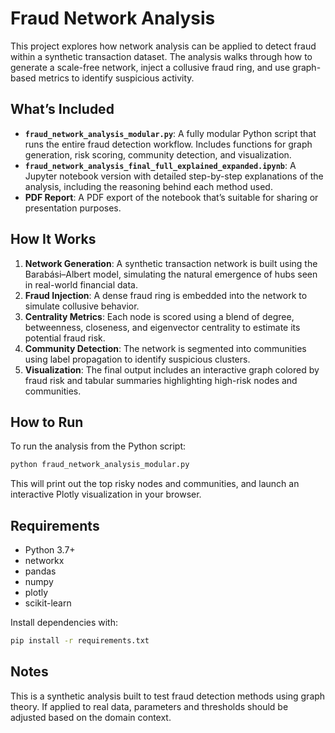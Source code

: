 # Fraud Network Analysis

This project explores how network analysis can be applied to detect fraud within a synthetic transaction dataset. The analysis walks through how to generate a scale-free network, inject a collusive fraud ring, and use graph-based metrics to identify suspicious activity.

## What’s Included

- **`fraud_network_analysis_modular.py`**: A fully modular Python script that runs the entire fraud detection workflow. Includes functions for graph generation, risk scoring, community detection, and visualization.
- **`fraud_network_analysis_final_full_explained_expanded.ipynb`**: A Jupyter notebook version with detailed step-by-step explanations of the analysis, including the reasoning behind each method used.
- **PDF Report**: A PDF export of the notebook that’s suitable for sharing or presentation purposes.

## How It Works

1. **Network Generation**: A synthetic transaction network is built using the Barabási–Albert model, simulating the natural emergence of hubs seen in real-world financial data.
2. **Fraud Injection**: A dense fraud ring is embedded into the network to simulate collusive behavior.
3. **Centrality Metrics**: Each node is scored using a blend of degree, betweenness, closeness, and eigenvector centrality to estimate its potential fraud risk.
4. **Community Detection**: The network is segmented into communities using label propagation to identify suspicious clusters.
5. **Visualization**: The final output includes an interactive graph colored by fraud risk and tabular summaries highlighting high-risk nodes and communities.

## How to Run

To run the analysis from the Python script:

```bash
python fraud_network_analysis_modular.py
```

This will print out the top risky nodes and communities, and launch an interactive Plotly visualization in your browser.

## Requirements

- Python 3.7+
- networkx
- pandas
- numpy
- plotly
- scikit-learn

Install dependencies with:

```bash
pip install -r requirements.txt
```

## Notes

This is a synthetic analysis built to test fraud detection methods using graph theory. If applied to real data, parameters and thresholds should be adjusted based on the domain context.

